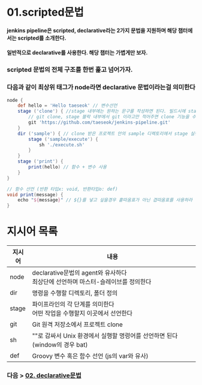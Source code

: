# 01.scripted문법

#### jenkins pipeline은 **scripted, declarative**라는 2가지 문법을 지원하며 해당 챕터에서는 **scripted**를 소개한다.
#### 일반적으로 declarative를 사용한다. 해당 챕터는 가볍게만 보자.  

### scripted 문법의 전체 구조를 한번 훑고 넘어가자.
### 다음과 같이 최상위 태그가 node라면 declarative 문법이라는걸 의미한다
```groovy
node {
    def hello = 'Hello taeseok' // 변수선언
    stage ('clone') { //stage 내부에는 원하는 문구를 작성하면 된다. 빌드시에 stage별로 나뉘어 로그가 표시된다. 
        // git clone, stage 블락 내부에서 git 이라고만 적어주면 clone 기능을 수행한다
        git 'https://github.com/taeseok/jenkins-pipeline.git' 
    }
    dir ('sample') { // clone 받은 프로젝트 안의 sample 디렉토리에서 stage 실행
        stage ('sample/execute') {
            sh './execute.sh'
        }
    }
    stage ('print') {
        print(hello) // 함수 + 변수 사용
    }
}

// 함수 선언 (반환 타입x: void, 반환타입o: def)
void print(message) {
    echo "${message}" // ${}를 넣고 싶을경우 홑따옴표가 아닌 겹따옴표를 사용하라
}
```

# 지시어 목록
| 지시어 | 내용                                                  |
|-----|-----------------------------------------------------|
| node | declarative문법의 agent와 유사하다  <br/>최상단에 선언하며 마스터-슬레이브를 정의한다                      |
| dir | 명령을 수행할 디렉토리, 폴더 정의                                 |
| stage | 파이프라인의 각 단계를 의미한다  <br/>어떤 작업을 수행할지 이곳에서 선언한다       |
| git | Git 원격 저장소에서 프로젝트 clone                             | 
| sh | ""로 감싸서 Unix 환경에서 실행할 명령어를 선언하면 된다 (window의 경우 bat) |
| def | Groovy 변수 혹은 함수 선언 (js의 var와 유사)                    |


### 다음 > [02. declarative문법](02.%20declarative문법.md)
